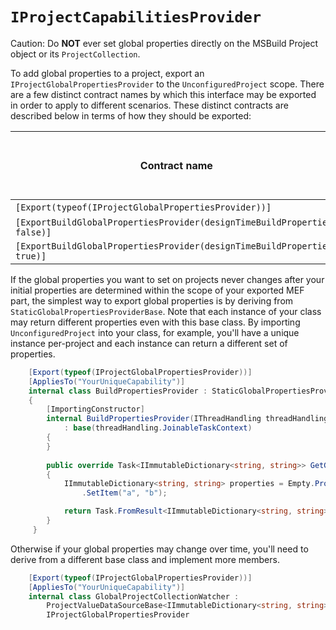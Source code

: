 `IProjectCapabilitiesProvider`
============================

Caution: Do **NOT** ever set global properties directly on the MSBuild Project
object or its `ProjectCollection`.

To add global properties to a project, export an 
`IProjectGlobalPropertiesProvider` to the `UnconfiguredProject` scope. 
There are a few distinct contract names by which this interface may be 
exported in order to apply to different scenarios. These distinct contracts
are described below in terms of how they should be exported:

| Contract name    | Applies to MSBuild evaluation? | Applies to design-time builds? | Applies to full builds? |
|--|--|--|--|
| `[Export(typeof(IProjectGlobalPropertiesProvider))]` | Yes | Yes | Yes
| `[ExportBuildGlobalPropertiesProvider(designTimeBuildProperties: false)]` | No | No | Yes
| `[ExportBuildGlobalPropertiesProvider(designTimeBuildProperties: true)]` | No | Yes | No

If the global properties you want to set on projects never changes after your
initial properties are determined within the scope of your exported MEF part,
the simplest way to export global properties is by deriving from
`StaticGlobalPropertiesProviderBase`. Note that each instance of your
class may return different properties even with this base class. By importing
`UnconfiguredProject` into your class, for example, you'll have a unique
instance per-project and each instance can return a different set of properties.

```csharp
    [Export(typeof(IProjectGlobalPropertiesProvider))]
    [AppliesTo("YourUniqueCapability")]
    internal class BuildPropertiesProvider : StaticGlobalPropertiesProviderBase
    {
        [ImportingConstructor]
        internal BuildPropertiesProvider(IThreadHandling threadHandling)
            : base(threadHandling.JoinableTaskContext)
        {
        }
 
        public override Task<IImmutableDictionary<string, string>> GetGlobalPropertiesAsync(CancellationToken cancellationToken)
        {
            IImmutableDictionary<string, string> properties = Empty.PropertiesMap
                .SetItem("a", "b");

            return Task.FromResult<IImmutableDictionary<string, string>>(properties);
        }
     }
```

Otherwise if your global properties may change over time, you'll need to 
derive from a different base class and implement more members.

```csharp
    [Export(typeof(IProjectGlobalPropertiesProvider))]
    [AppliesTo("YourUniqueCapability")]
    internal class GlobalProjectCollectionWatcher :
        ProjectValueDataSourceBase<IImmutableDictionary<string, string>>,
        IProjectGlobalPropertiesProvider
```  

